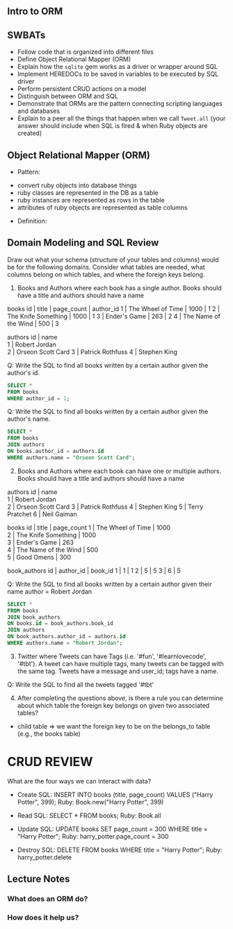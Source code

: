 ## Intro to ORM

## SWBATs

* Follow code that is organized into different files
* Define Object Relational Mapper (ORM)
* Explain how the `sqlite` gem works as a driver or wrapper around SQL
* Implement HEREDOCs to be saved in variables to be executed by SQL driver
* Perform persistent CRUD actions on a model
* Distinguish between ORM and SQL
* Demonstrate that ORMs are the pattern connecting scripting languages and databases
* Explain to a peer all the things that happen when we call `Tweet.all` (your answer should include when SQL is fired & when Ruby objects are created)

## Object Relational Mapper (ORM)

+ Pattern:
 - convert ruby objects into database things
 - ruby classes are represented in the DB as a table
 - ruby instances are represented as rows in the table
 - attributes of ruby objects are represented as table columns


+ Definition:



## Domain Modeling and SQL Review

Draw out what your schema (structure of your tables and columns) would be for the following domains. Consider what tables are needed, what columns belong on which tables, and where the foreign keys belong.

1. Books and Authors where each book has a single author. Books should have a title and authors should have a name

books
id | title                | page_count | author_id
1  | The Wheel of Time    | 1000       | 1
2  | The Knife Something  | 1000       | 1
3  | Ender's Game         | 263        | 2
4  | The Name of the Wind | 500        | 3

authors
id | name              
1  | Robert Jordan     
2  | Orseon Scott Card 
3  | Patrick Rothfuss
4  | Stephen King


Q: Write the SQL to find all books written by a certain author given the author's id.

```sql
SELECT * 
FROM books
WHERE author_id = 1;
```

Q: Write the SQL to find all books written by a certain author given the author's name.

```sql
SELECT *
FROM books
JOIN authors
ON books.author_id = authors.id
WHERE authors.name = "Orseon Scott Card";
```

2. Books and Authors where each book can have one or multiple authors. Books should have a title and authors should have a name

authors
id | name              
1  | Robert Jordan     
2  | Orseon Scott Card 
3  | Patrick Rothfuss
4  | Stephen King
5  | Terry Pratchet
6  | Neil Gaiman

books
id | title                | page_count 
1  | The Wheel of Time    | 1000       
2  | The Knife Something  | 1000       
3  | Ender's Game         | 263        
4  | The Name of the Wind | 500        
5  | Good Omens           | 300        

book_authors
id | author_id | book_id
1  | 1         | 1
2  | 5         | 5
3  | 6         | 5


Q: Write the SQL to find all books written by a certain author given their name
author = Robert Jordan

```sql
SELECT * 
FROM books
JOIN book_authors
ON books.id = book_authors.book_id
JOIN authors
ON book_authors.author_id = authors.id
WHERE authors.name = "Robert Jordan";
```


3. Twitter where Tweets can have Tags (i.e. '#fun', '#learnlovecode', '#tbt'). A tweet can have multiple tags, many tweets can be tagged with the same tag. Tweets have a message and user_id; tags have a name.


Q: Write the SQL to find all the tweets tagged '#tbt'


4. After completing the questions above, is there a rule you can determine about which table the foreign key belongs on given two associated tables?

 - child table => we want the foreign key to be on the belongs_to table (e.g., the books table)

# CRUD REVIEW
What are the four ways we can interact with data?

* Create
SQL: INSERT INTO books (title, page_count) VALUES ("Harry Potter", 399);
Ruby: Book.new("Harry Potter", 399)


* Read
SQL: SELECT * FROM books;
Ruby: Book.all


* Update
SQL: UPDATE books SET page_count = 300 WHERE title = "Harry Potter";
Ruby: harry_potter.page_count = 300


* Destroy
SQL: DELETE FROM books WHERE title = "Harry Potter";
Ruby: harry_potter.delete



## Lecture Notes

### What does an ORM do?

### How does it help us?